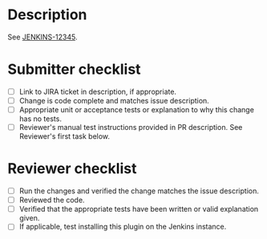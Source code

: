 # Description

See [JENKINS-12345](https://issues.jenkins-ci.org/browse/JENKINS-12345).

# Submitter checklist
- [ ] Link to JIRA ticket in description, if appropriate.
- [ ] Change is code complete and matches issue description.
- [ ] Appropriate unit or acceptance tests or explanation to why this change has no tests.
- [ ] Reviewer's manual test instructions provided in PR description. See Reviewer's first task below.

# Reviewer checklist
- [ ] Run the changes and verified the change matches the issue description.
- [ ] Reviewed the code.
- [ ] Verified that the appropriate tests have been written or valid explanation given.
- [ ] If applicable, test installing this plugin on the Jenkins instance.